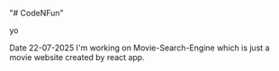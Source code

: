 "# CodeNFun" 

yo

Date 22-07-2025 I'm working on Movie-Search-Engine which is just a movie website created by react app.
